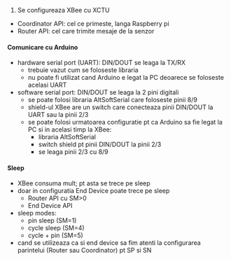 1. Se configureaza XBee cu XCTU
  - Coordinator API: cel ce primeste, langa Raspberry pi
  - Router API: cel care trimite mesaje de la senzor

#### Comunicare cu Arduino
- hardware serial port (UART): DIN/DOUT se leaga la TX/RX
  - trebuie vazut cum se foloseste libraria
  - nu poate fi utilizat cand Arduino e legat la PC deoarece se foloseste acelasi UART
- software serial port: DIN/DOUT se leaga la 2 pini digitali
  - se poate folosi libraria AltSoftSerial care foloseste pinii 8/9
  - shield-ul XBee are un switch care conecteaza pinii DIN/DOUT la UART sau la pinii 2/3
  - se poate folosi urmatoarea configuratie pt ca Arduino sa fie legat la PC si in acelasi timp la XBee:
    - libraria AltSoftSerial 
    - switch shield pt pinii DIN/DOUT la pinii 2/3
    - se leaga pinii 2/3 cu 8/9

#### Sleep
- XBee consuma mult; pt asta se trece pe sleep
- doar in configuratia End Device poate trece pe sleep
  - Router API cu SM>0
  - End Device API 
- sleep modes:
  - pin sleep (SM=1)
  - cycle sleep (SM=4)
  - cycle + pin (SM=5)
- cand se utilizeaza ca si end device sa fim atenti la configurarea parintelui (Router sau Coordinator) pt SP si SN
